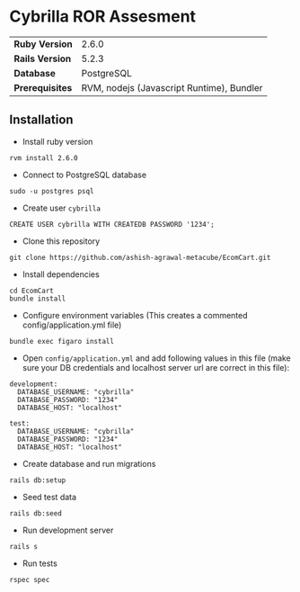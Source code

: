# Cybrilla ROR Assesment

|   |  |
| ------------- | ------------- |
| **Ruby Version**  | 2.6.0    |
| **Rails Version** | 5.2.3    |
| **Database**      | PostgreSQL |
| **Prerequisites** | RVM, nodejs (Javascript Runtime), Bundler |


## Installation

* Install ruby version

```
rvm install 2.6.0
```

* Connect to PostgreSQL database

```
sudo -u postgres psql
```

* Create user `cybrilla`

```
CREATE USER cybrilla WITH CREATEDB PASSWORD '1234';
```

* Clone this repository

```
git clone https://github.com/ashish-agrawal-metacube/EcomCart.git
```

* Install dependencies

```
cd EcomCart
bundle install
```

* Configure environment variables (This creates a commented config/application.yml file)

```
bundle exec figaro install
```

* Open `config/application.yml` and add following values in this file (make sure your DB credentials and localhost server url are correct in this file):

```
development:
  DATABASE_USERNAME: "cybrilla"
  DATABASE_PASSWORD: "1234"
  DATABASE_HOST: "localhost"

test:
  DATABASE_USERNAME: "cybrilla"
  DATABASE_PASSWORD: "1234"
  DATABASE_HOST: "localhost"
```

* Create database and run migrations

```
rails db:setup
```

* Seed test data

```
rails db:seed
```

* Run development server

```
rails s
```

* Run tests

```
rspec spec
```
